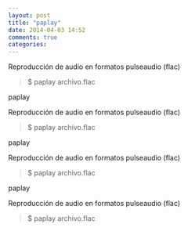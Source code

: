 ```yaml
---
layout: post
title: "paplay"
date: 2014-04-03 14:52
comments: true
categories: 
---
```

Reproducción de audio en formatos pulseaudio (flac)

>$ paplay archivo.flac

paplay

Reproducción de audio en formatos pulseaudio (flac)

>$ paplay archivo.flac

paplay

Reproducción de audio en formatos pulseaudio (flac)

>$ paplay archivo.flac

paplay

Reproducción de audio en formatos pulseaudio (flac)

>$ paplay archivo.flac

